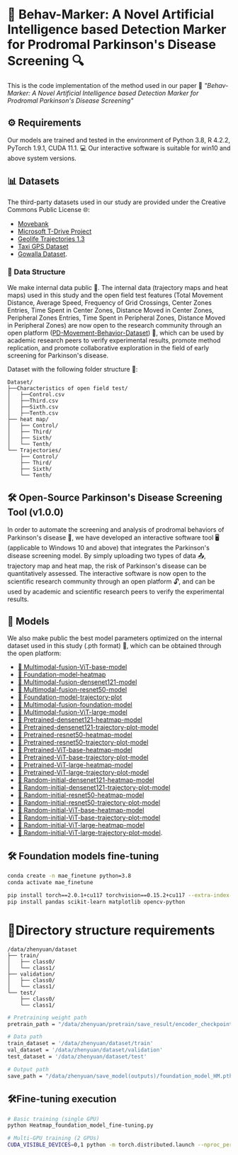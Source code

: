 # 🧠 Behav-Marker: A Novel Artificial Intelligence based Detection Marker for Prodromal Parkinson's Disease Screening 🔍

This is the code implementation of the method used in our paper 📄 *"Behav-Marker: A Novel Artificial Intelligence based Detection Marker for Prodromal Parkinson's Disease Screening"*

## ⚙️ Requirements
Our models are trained and tested in the environment of Python 3.8, R 4.2.2, PyTorch 1.9.1, CUDA 11.1. 💻 Our interactive software is suitable for win10 and above system versions.

## 📊 Datasets
The third-party datasets used in our study are provided under the Creative Commons Public License 🌐:  
- [Movebank](https://www.movebank.org/)  
- [Microsoft T-Drive Project](https://www.microsoft.com/en-us/research/publication/t-drive-trajectory-data-sample/)  
- [Geolife Trajectories 1.3](https://www.microsoft.com/en-us/download/details.aspx?id=52367)  
- [Taxi GPS Dataset](https://tianchi.aliyun.com/dataset/94216)  
- [Gowalla Dataset](https://snap.stanford.edu/data/loc-gowalla.html).  

### 📂 Data Structure
We make internal data public 📢. The internal data (trajectory maps and heat maps) used in this study and the open field test features (Total Movement Distance, Average Speed, Frequency of Grid Crossings, Center Zones Entries, Time Spent in Center Zones, Distance Moved in Center Zones, Peripheral Zones Entries, Time Spent in Peripheral Zones, Distance Moved in Peripheral Zones) are now open to the research community through an open platform ([PD-Movement-Behavior-Dataset](https://huggingface.co/datasets/WeiWei-XPU/PD-Movement-Behavior-Dataset)) 🤝, which can be used by academic research peers to verify experimental results, promote method replication, and promote collaborative exploration in the field of early screening for Parkinson's disease.

Dataset with the following folder structure 📁:
```
Dataset/
├──Characteristics of open field test/
│   ├──Control.csv
│   ├──Third.csv
│   ├──Sixth.csv
│   ├──Tenth.csv
├── heat map/
│   ├── Control/
│   ├── Third/
│   ├── Sixth/
│   └── Tenth/
└── Trajectories/
    ├── Control/
    ├── Third/
    ├── Sixth/
    └── Tenth/
 ```

## 🛠️ Open-Source Parkinson's Disease Screening Tool (v1.0.0)
In order to automate the screening and analysis of prodromal behaviors of Parkinson's disease 🤖, we have developed an interactive software tool 🖥️ (applicable to Windows 10 and above) that integrates the Parkinson's disease screening model. By simply uploading two types of data 📤, trajectory map and heat map, the risk of Parkinson's disease can be quantitatively assessed. The interactive software is now open to the scientific research community through an open platform 🔓, and can be used by academic and scientific research peers to verify the experimental results.

## 🤖 Models
We also make public the best model parameters optimized on the internal dataset used in this study (.pth format) 🧠, which can be obtained through the open platform:
- [🔗 Multimodal-fusion-ViT-base-model](https://huggingface.co/WeiWei-XPU/Multimodal-fusion-ViT-base)
- [🔗 Foundation-model-heatmap](https://huggingface.co/WeiWei-XPU/foundation-model-heatmap)
- [🔗 Multimodal-fusion-densenet121-model](https://huggingface.co/WeiWei-XPU/Multimodal-fusion-densenet121-model)
- [🔗 Multimodal-fusion-resnet50-model](https://huggingface.co/WeiWei-XPU/Multimodal-fusion-resnet50-model)
- [🔗 Foundation-model-trajectory-plot](https://huggingface.co/WeiWei-XPU/foundation-model-trajectory-plot)
- [🔗 Multimodal-fusion-foundation-model](https://huggingface.co/WeiWei-XPU/Multimodal-fusion-foundation-model)
- [🔗 Multimodal-fusion-ViT-large-model](https://huggingface.co/WeiWei-XPU/Multimodal-fusion-ViT-large-model)
- [🔗 Pretrained-densenet121-heatmap-model](https://huggingface.co/WeiWei-XPU/pretrained-densenet121-heatmap-model)
- [🔗 Pretrained-densenet121-trajectory-plot-model](https://huggingface.co/WeiWei-XPU/pretrained-densenet121-trajectory-plot-model)
- [🔗 Pretrained-resnet50-heatmap-model](https://huggingface.co/WeiWei-XPU/pretrained-resnet50-heatmap-model)
- [🔗 Pretrained-resnet50-trajectory-plot-model](https://huggingface.co/WeiWei-XPU/pretrained-resnet50-trajectory-plot-model)
- [🔗 Pretrained-ViT-base-heatmap-model](https://huggingface.co/WeiWei-XPU/pretrained-ViT-base-heatmap-model)
- [🔗 Pretrained-ViT-base-trajectory-plot-model](https://huggingface.co/WeiWei-XPU/pretrained-ViT-base-trajectory-plot-model)
- [🔗 Pretrained-ViT-large-heatmap-model](https://huggingface.co/WeiWei-XPU/pretrained-ViT-large-heatmap-model)
- [🔗 Pretrained-ViT-large-trajectory-plot-model](https://huggingface.co/WeiWei-XPU/pretrained-ViT-large-trajectory-plot-model)
- [🔗 Random-initial-densenet121-heatmap-model](https://huggingface.co/WeiWei-XPU/random-intial-densenet121-heatmap-model)
- [🔗 Random-initial-densenet121-trajectory-plot-model](https://huggingface.co/WeiWei-XPU/random-intial-densenet121-trajectory-plot-model)
- [🔗 Random-initial-resnet50-heatmap-model](https://huggingface.co/WeiWei-XPU/random-intial-resnet50-heatmap-model)
- [🔗 Random-initial-resnet50-trajectory-plot-model](https://huggingface.co/WeiWei-XPU/random-intial-resnet50-trajectory-plot-model)
- [🔗 Random-initial-ViT-base-heatmap-model](https://huggingface.co/WeiWei-XPU/random-intial-ViT-base-heatmap-model)
- [🔗 Random-initial-ViT-base-trajectory-plot-model](https://huggingface.co/WeiWei-XPU/random-intial-ViT-base-trajectory-plot-model)
- [🔗 Random-initial-ViT-large-heatmap-model](https://huggingface.co/WeiWei-XPU/random-intial-ViT-large-heatmap-model)
- [🔗 Random-initial-ViT-large-trajectory-plot-model](https://huggingface.co/WeiWei-XPU/random-intial-ViT-large-trajectory-plot-model).

## 🛠️ Foundation models fine-tuning
```bash
conda create -n mae_finetune python=3.8
conda activate mae_finetune
```
```bash
pip install torch==2.0.1+cu117 torchvision==0.15.2+cu117 --extra-index-url https://download.pytorch.org/whl/cu117
pip install pandas scikit-learn matplotlib opencv-python
```
# 📂Directory structure requirements
```
/data/zhenyuan/dataset
├── train/
│   ├── class0/
│   └── class1/
├── validation/
│   ├── class0/
│   └── class1/
└── test/
    ├── class0/
    └── class1/
```
```bash
# Pretraining weight path
pretrain_path = "/data/zhenyuan/pretrain/save_result/encoder_checkpoint.pth"
```
```bash
# Data path
train_dataset = '/data/zhenyuan/dataset/train'
val_dataset = '/data/zhenyuan/dataset/validation'
test_dataset = '/data/zhenyuan/dataset/test'
```
```bash
# Output path
save_path = "/data/zhenyuan/save_model(outputs)/foundation_model_HM.pth"
```
## 🛠️Fine-tuning execution
```bash
# Basic training (single GPU)
python Heatmap_foundation_model_fine-tuning.py
```
```bash
# Multi-GPU training (2 GPUs)
CUDA_VISIBLE_DEVICES=0,1 python -m torch.distributed.launch --nproc_per_node=2 Heatmap_foundation_model_fine-tuning.py
```
